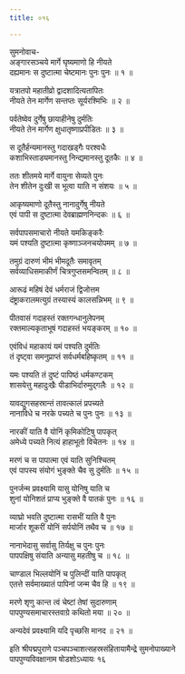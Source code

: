 ```yaml
---
title: ०१६

---
```

सुमनोवाच-  
अङ्गारसञ्चये मार्गे घृष्यमाणो हि नीयते  
दह्यमानः स दुष्टात्मा चेष्टमानः पुनः पुनः ॥ १ ॥


यत्रातपो महातीव्रो द्वादशादित्यतापितः  
नीयते तेन मार्गेण सन्तप्तः सूर्यरश्मिभिः ॥ २ ॥


पर्वतेष्वेव दुर्गेषु छायाहीनेषु दुर्मतिः  
नीयते तेन मार्गेण क्षुधातृष्णाप्रपीडितः ॥ ३ ॥


स दूतैर्हन्यमानस्तु गदाखड्गैः परश्वधैः  
कशाभिस्ताड्यमानस्तु निन्द्यमानस्तु दूतकैः ॥ ४ ॥


ततः शीतमये मार्गे वायुना सेव्यते पुनः  
तेन शीतेन दुःखी स भूत्वा याति न संशयः ॥ ५ ॥


आकृष्यमाणो दूतैस्तु नानादुर्गेषु नीयते  
एवं पापी स दुष्टात्मा देवब्राह्मणनिन्दकः ॥ ६ ॥


सर्वपापसमाचारो नीयते यमकिङ्करैः  
यमं पश्यति दुष्टात्मा कृष्णाञ्जनचयोपमम् ॥ ७ ॥


तमुग्रं दारुणं भीमं भीमदूतैः समावृतम्  
सर्वव्याधिसमाकीर्णं चित्रगुप्तसमन्वितम् ॥ ८ ॥


आरूढं महिषं देवं धर्मराजं द्विजोत्तम  
दंष्ट्राकरालमत्युग्रं तस्यास्यं कालसन्निभम् ॥ ९ ॥


पीतवासं गदाहस्तं रक्तगन्धानुलेपनम्  
रक्तमाल्यकृताभूषं गदाहस्तं भयङ्करम् ॥ १० ॥


एवंविधं महाकायं यमं पश्यति दुर्मतिः  
तं दृष्ट्वा समनुप्राप्तं सर्वधर्मबहिष्कृतम् ॥ ११ ॥


यमः पश्यति तं दुष्टं पापिष्ठं धर्मकण्टकम्  
शासयेत्तु महादुःखैः पीडाभिर्दारुमुद्गलैः ॥ १२ ॥


यावद्युगसहस्रान्तं तावत्कालं प्रपच्यते  
नानाविधे च नरके पच्यते च पुनः पुनः ॥ १३ ॥


नारकीं याति वै योनिं कृमिकोटिषु पापकृत्  
अमेध्ये पच्यते नित्यं हाहाभूतो विचेतनः ॥ १४ ॥


मरणं च स पापात्मा एवं याति सुनिश्चितम्  
एवं पापस्य संयोगं भुङ्क्ते चैव सु दुर्मतिः ॥ १५ ॥


पुनर्जन्म प्रवक्ष्यामि यासु योनिषु याति च  
शुनां योनिशतं प्राप्य भुङ्क्ते वै पातकं पुनः ॥ १६ ॥


व्याघ्रो भवति दुष्टात्मा रासभीं याति वै पुनः  
मार्जार शूकरीं योनिं सर्पयोनिं तथैव च ॥ १७ ॥


नानाभेदासु सर्वासु तिर्यक्षु च पुनः पुनः  
पापपक्षिषु संयाति अन्यासु महतीषु च ॥ १८ ॥


चाण्डाल भिल्लयोनिं च पुलिन्दीं याति पापकृत्  
एतत्ते सर्वमाख्यातं पापिनां जन्म चैव हि ॥ १९ ॥


मरणे शृणु कान्त त्वं चेष्टां तेषां सुदारुणाम्  
पापपुण्यसमाचारस्तवाग्रे कथितो मया ॥ २० ॥


अन्यदेवं प्रवक्ष्यामि यदि पृच्छसि मानद ॥ २१ ॥


इति श्रीपद्मपुराणे पञ्चपञ्चाशत्सहस्रसंहितायामैन्द्रे सुमनोपाख्याने  
पापपुण्यविवक्षानाम षोडशोऽध्यायः १६
